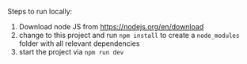 Steps to run locally:

1. Download node JS from https://nodejs.org/en/download
2. change to this project and run `npm install` to create a `node_modules` folder with all relevant dependencies
3. start the project via `npm run dev`
